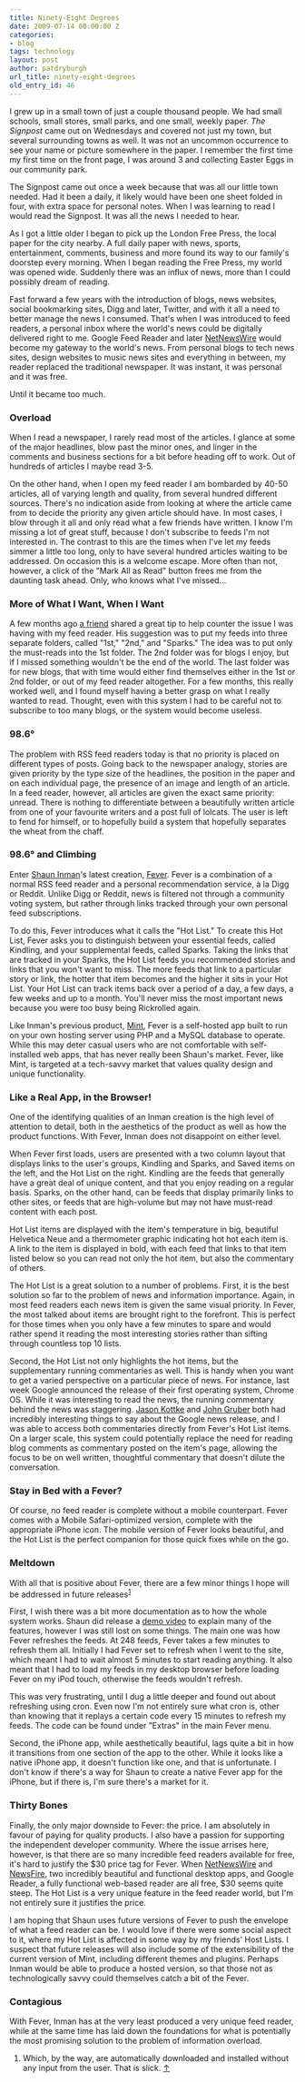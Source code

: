 ```yaml
---
title: Ninety-Eight Degrees
date: 2009-07-14 00:00:00 Z
categories:
- blog
tags: technology
layout: post
author: patdryburgh
url_title: ninety-eight-degrees
old_entry_id: 46
---
```


I grew up in a small town of just a couple thousand people. We had small schools, small stores, small parks, and one small, weekly paper. *The Signpost* came out on Wednesdays and covered not just my town, but several surrounding towns as well. It was not an uncommon occurrence to see your name or picture somewhere in the paper. I remember the first time my first time on the front page, I was around 3 and collecting Easter Eggs in our community park.

The Signpost came out once a week because that was all our little town needed. Had it been a daily, it likely would have been one sheet folded in four, with extra space for personal notes. When I was learning to read I would read the Signpost. It was all the news I needed to hear.

As I got a little older I began to pick up the London Free Press, the local paper for the city nearby. A full daily paper with news, sports, entertainment, comments, business and more found its way to our family's doorstep every morning. When I began reading the Free Press, my world was opened wide. Suddenly there was an influx of news, more than I could possibly dream of reading.

Fast forward a few years with the introduction of blogs, news websites, social bookmarking sites, Digg and later, Twitter, and with it all a need to better manage the news I consumed. That's when I was introduced to feed readers, a personal inbox where the world's news could be digitally delivered right to me. Google Feed Reader and later [NetNewsWire][] would become my gateway to the world's news. From personal blogs to tech news sites, design websites to music news sites and everything in between, my reader replaced the traditional newspaper. It was instant, it was personal and it was free.

Until it became too much. 

### Overload 

When I read a newspaper, I rarely read most of the articles. I glance at some of the major headlines, blow past the minor ones, and linger in the comments and business sections for a bit before heading off to work. Out of hundreds of articles I maybe read 3-5.

On the other hand, when I open my feed reader I am bombarded by 40-50 articles, all of varying length and quality, from several hundred different sources. There's no indication aside from looking at where the article came from to decide the priority any given article should have. In most cases, I blow through it all and only read what a few friends have written. I know I'm missing a lot of great stuff, because I don't subscribe to feeds I'm not interested in. The contrast to this are the times when I've let my feeds simmer a little too long, only to have several hundred articles waiting to be addressed. On occasion this is a welcome escape. More often than not, however, a click of the "Mark All as Read" button frees me from the daunting task ahead. Only, who knows what I've missed…

### More of What I Want, When I Want

A few months ago [a friend](http://michaelmistretta.com/ "Michael Mistretta") shared a great tip to help counter the issue I was having with my feed reader. His suggestion was to put my feeds into three separate folders, called "1st," "2nd," and "Sparks." The idea was to put only the must-reads into the 1st folder. The 2nd folder was for blogs I enjoy, but if I missed something wouldn't be the end of the world. The last folder was for new blogs, that with time would either find themselves either in the 1st or 2nd folder, or out of my feed reader altogether. For a few months, this really worked well, and I found myself having a better grasp on what I really wanted to read. Thought, even with this system I had to be careful not to subscribe to too many blogs, or the system would become useless. 

### 98.6&deg;

The problem with RSS feed readers today is that no priority is placed on different types of posts. Going back to the newspaper analogy, stories are given priority by the type size of the headlines, the position in the paper and on each individual page, the presence of an image and length of an article. In a feed reader, however, all articles are given the exact same priority: unread. There is nothing to differentiate between a beautifully written article from one of your favourite writers and a post full of lolcats. The user is left to fend for himself, or to hopefully build a system that hopefully separates the wheat from the chaff.

### 98.6&deg; and Climbing

Enter [Shaun Inman][]'s latest creation, [Fever][]. Fever is a combination of a normal RSS feed reader and a personal recommendation service, &agrave; la Digg or Reddit. Unlike Digg or Reddit, news is filtered not through a community voting system, but rather through links tracked through your own personal feed subscriptions. 

To do this, Fever introduces what it calls the "Hot List." To create this Hot List, Fever asks you to distinguish between your essential feeds, called Kindling, and your supplemental feeds, called Sparks. Taking the links that are tracked in your Sparks, the Hot List feeds you recommended stories and links that you won't want to miss. The more feeds that link to a particular story or link, the hotter that item becomes and the higher it sits in your Hot List. Your Hot List can track items back over a period of a day, a few days, a few weeks and up to a month. You'll never miss the most important news because you were too busy being Rickrolled again.

Like Inman's previous product, [Mint][], Fever is a self-hosted app built to run on your own hosting server using PHP and a MySQL database to operate. While this may deter casual users who are not comfortable with self-installed web apps, that has never really been Shaun's market. Fever, like Mint, is targeted at a tech-savvy market that values quality design and unique functionality.

### Like a Real App, in the Browser!

One of the identifying qualities of an Inman creation is the high level of attention to detail, both in the aesthetics of the product as well as how the product functions. With Fever, Inman does not disappoint on either level. 

When Fever first loads, users are presented with a two column layout that displays links to the user's groups, Kindling and Sparks, and Saved items on the left, and the Hot List on the right. Kindling are the feeds that generally have a great deal of unique content, and that you enjoy reading on a regular basis. Sparks, on the other hand, can be feeds that display primarily links to other sites, or feeds that are high-volume but may not have must-read content with each post. 

Hot List items are displayed with the item's temperature in big, beautiful Helvetica Neue and a thermometer graphic indicating hot hot each item is. A link to the item is displayed in bold, with each feed that links to that item listed below so you can read not only the hot item, but also the commentary of others. 

The Hot List is a great solution to a number of problems. First, it is the best solution so far to the problem of news and information importance. Again, in most feed readers each news item is given the same visual priority. In Fever, the most talked about items are brought right to the forefront. This is perfect for those times when you only have a few minutes to spare and would rather spend it reading the most interesting stories rather than sifting through countless top 10 lists.

Second, the Hot List not only highlights the hot items, but the supplementary running commentaries as well. This is handy when you want to get a varied perspective on a particular piece of news. For instance, last week Google announced the release of their first operating system, Chrome OS. While it was interesting to read the news, the running commentary behind the news was staggering. [Jason Kottke](http://www.kottke.org/09/07/google-chrome-os-and-gooos) and [John Gruber](http://daringfireball.net/2009/07/chrome_os_context) both had incredibly interesting things to say about the Google news release, and I was able to access both commentaries directly from Fever's Hot List items. On a larger scale, this system could potentially replace the need for reading blog comments as commentary posted on the item's page, allowing the focus to be on well written, thoughtful commentary that doesn't dilute the conversation.

### Stay in Bed with a Fever?

Of course, no feed reader is complete without a mobile counterpart. Fever comes with a Mobile Safari-optimized version, complete with the appropriate iPhone icon. The mobile version of Fever looks beautiful, and the Hot List is the perfect companion for those quick fixes while on the go. 

### Meltdown

With all that is positive about Fever, there are a few minor things I hope will be addressed in future releases<sup><a href="#81311" id="fn1" title="see footnote 1">1</a></sup>

First, I wish there was a bit more documentation as to how the whole system works. Shaun did release a [demo video](http://feedafever.com/#demo) to explain many of the features, however I was still lost on some things. The main one was how Fever refreshes the feeds. At 248 feeds, Fever takes a few minutes to refresh them all. Initially I had Fever set to refresh when I went to the site, which meant I had to wait almost 5 minutes to start reading anything. It also meant that I had to load my feeds in my desktop browser before loading Fever on my iPod touch, otherwise the feeds wouldn't refresh.

This was very frustrating, until I dug a little deeper and found out about refreshing using cron. Even now I'm not entirely sure what cron is, other than knowing that it replays a certain code every 15 minutes to refresh my feeds. The code can be found under "Extras" in the main Fever menu.

Second, the iPhone app, while aesthetically beautiful, lags quite a bit in how it transitions from one section of the app to the other. While it looks like a native iPhone app, it doesn't function like one, and that is unfortunate. I don't know if there's a way for Shaun to create a native Fever app for the iPhone, but if there is, I'm sure there's a market for it. 

### Thirty Bones

Finally, the only major downside to Fever: the price. I am absolutely in favour of paying for quality products. I also have a passion for supporting the independent developer community. Where the issue arrises here, however, is that there are so many incredible feed readers available for free, it's hard to justify the $30 price tag for Fever. When [NetNewsWire][] and [NewsFire][], two incredibly beautiful and functional desktop apps, and Google Reader, a fully functional web-based reader are all free, $30 seems quite steep. The Hot List is a very unique feature in the feed reader world, but I'm not entirely sure it justifies the price. 

I am hoping that Shaun uses future versions of Fever to push the envelope of what a feed reader can be. I would love if there were some social aspect to it, where my Hot List is affected in some way by my friends' Host Lists. I suspect that future releases will also include some of the extensibility of the current version of Mint, including different themes and plugins. Perhaps Inman would be able to produce a hosted version, so that those not as technologically savvy could themselves catch a bit of the Fever. 

### Contagious

With Fever, Inman has at the very least produced a very unique feed reader, while at the same time has laid down the foundations for what is potentially the most promising solution to the problem of information overload.

<div id="footnote">
	<ol>
		<li id="81311">Which, by the way, are automatically downloaded and installed without any input from the user. That is slick. <a href="#fn1" title="return to article">↑</a></li>
	</ol>
</div>

[Shaun Inman]: http://shauninman.com/
[Fever]: http://feedafever.com/
[Mint]: http://haveamint.com/
[NetNewsWire]: http://www.newsgator.com/INDIVIDUALS/NETNEWSWIRE/
[NewsFire]: http://www.newsfirerss.com/